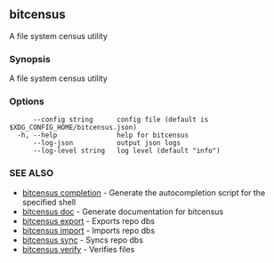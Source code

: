 ## bitcensus

A file system census utility

### Synopsis

A file system census utility

### Options

```
      --config string      config file (default is $XDG_CONFIG_HOME/bitcensus.json)
  -h, --help               help for bitcensus
      --log-json           output json logs
      --log-level string   log level (default "info")
```

### SEE ALSO

* [bitcensus completion](bitcensus_completion.md)	 - Generate the autocompletion script for the specified shell
* [bitcensus doc](bitcensus_doc.md)	 - Generate documentation for bitcensus
* [bitcensus export](bitcensus_export.md)	 - Exports repo dbs
* [bitcensus import](bitcensus_import.md)	 - Imports repo dbs
* [bitcensus sync](bitcensus_sync.md)	 - Syncs repo dbs
* [bitcensus verify](bitcensus_verify.md)	 - Verifies files

